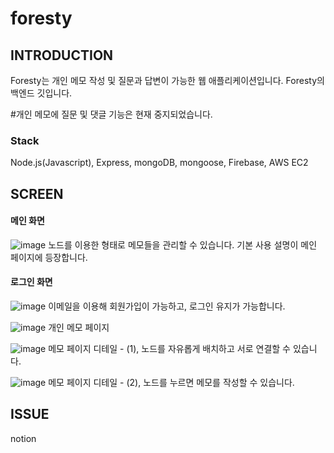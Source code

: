 # foresty

## INTRODUCTION

Foresty는 개인 메모 작성 및 질문과 답변이 가능한 웹 애플리케이션입니다.
Foresty의 백엔드 깃입니다.

#개인 메모에 질문 및 댓글 기능은 현재 중지되었습니다.

### Stack
Node.js(Javascript), Express, mongoDB, mongoose, Firebase, AWS EC2

## SCREEN
#### 메인 화면
![image](https://user-images.githubusercontent.com/61488937/184534043-fb8e8d86-d6b7-4960-860b-bd74c4a7d56b.png)
노드를 이용한 형태로 메모들을 관리할 수 있습니다. 기본 사용 설명이 메인 페이지에 등장합니다.

#### 로그인 화면
![image](https://user-images.githubusercontent.com/61488937/184534259-c3526c9b-f621-40f8-ae75-7e1f81719dd9.png)
이메일을 이용해 회원가입이 가능하고, 로그인 유지가 가능합니다.

![image](https://user-images.githubusercontent.com/61488937/184534264-ea7621d7-7d5f-4726-866f-b073232d7e6c.png)
개인 메모 페이지

![image](https://user-images.githubusercontent.com/61488937/184534276-eb8a32f7-fddf-49a3-8559-9379273d4602.png)
메모 페이지 디테일 - (1), 노드를 자유롭게 배치하고 서로 연결할 수 있습니다.

![image](https://user-images.githubusercontent.com/61488937/184534287-2a9242d2-b27c-457b-ab8e-843830a5c76d.png)
메모 페이지 디테일 - (2), 노드를 누르면 메모를 작성할 수 있습니다.

## ISSUE
notion
